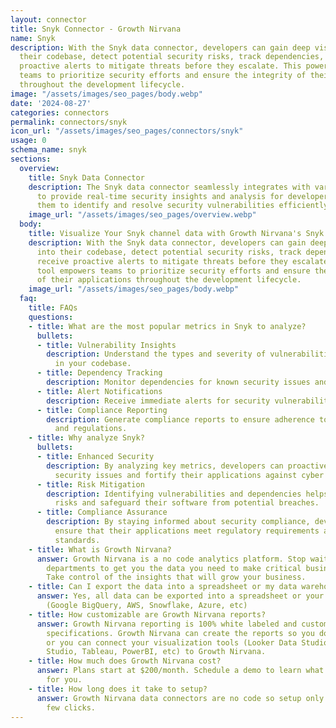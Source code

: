 ```yaml
---
layout: connector
title: Snyk Connector - Growth Nirvana
name: Snyk
description: With the Snyk data connector, developers can gain deep visibility into
  their codebase, detect potential security risks, track dependencies, and receive
  proactive alerts to mitigate threats before they escalate. This powerful tool empowers
  teams to prioritize security efforts and ensure the integrity of their applications
  throughout the development lifecycle.
image: "/assets/images/seo_pages/body.webp"
date: '2024-08-27'
categories: connectors
permalink: connectors/snyk
icon_url: "/assets/images/seo_pages/connectors/snyk"
usage: 0
schema_name: snyk
sections:
  overview:
    title: Snyk Data Connector
    description: The Snyk data connector seamlessly integrates with various platforms
      to provide real-time security insights and analysis for developers, allowing
      them to identify and resolve security vulnerabilities efficiently.
    image_url: "/assets/images/seo_pages/overview.webp"
  body:
    title: Visualize Your Snyk channel data with Growth Nirvana's Snyk Connector
    description: With the Snyk data connector, developers can gain deep visibility
      into their codebase, detect potential security risks, track dependencies, and
      receive proactive alerts to mitigate threats before they escalate. This powerful
      tool empowers teams to prioritize security efforts and ensure the integrity
      of their applications throughout the development lifecycle.
    image_url: "/assets/images/seo_pages/body.webp"
  faq:
    title: FAQs
    questions:
    - title: What are the most popular metrics in Snyk to analyze?
      bullets:
      - title: Vulnerability Insights
        description: Understand the types and severity of vulnerabilities present
          in your codebase.
      - title: Dependency Tracking
        description: Monitor dependencies for known security issues and license compliance.
      - title: Alert Notifications
        description: Receive immediate alerts for security vulnerabilities or breaches.
      - title: Compliance Reporting
        description: Generate compliance reports to ensure adherence to industry standards
          and regulations.
    - title: Why analyze Snyk?
      bullets:
      - title: Enhanced Security
        description: By analyzing key metrics, developers can proactively address
          security issues and fortify their applications against cyber threats.
      - title: Risk Mitigation
        description: Identifying vulnerabilities and dependencies helps teams mitigate
          risks and safeguard their software from potential breaches.
      - title: Compliance Assurance
        description: By staying informed about security compliance, developers can
          ensure that their applications meet regulatory requirements and industry
          standards.
    - title: What is Growth Nirvana?
      answer: Growth Nirvana is a no code analytics platform. Stop waiting for other
        departments to get you the data you need to make critical business decisions.
        Take control of the insights that will grow your business.
    - title: Can I export the data into a spreadsheet or my data warehouse?
      answer: Yes, all data can be exported into a spreadsheet or your data warehouse
        (Google BigQuery, AWS, Snowflake, Azure, etc)
    - title: How customizable are Growth Nirvana reports?
      answer: Growth Nirvana reporting is 100% white labeled and customized to your
        specifications. Growth Nirvana can create the reports so you don’t have to
        or you can connect your visualization tools (Looker Data Studio/Google Data
        Studio, Tableau, PowerBI, etc) to Growth Nirvana.
    - title: How much does Growth Nirvana cost?
      answer: Plans start at $200/month. Schedule a demo to learn what plan is best
        for you.
    - title: How long does it take to setup?
      answer: Growth Nirvana data connectors are no code so setup only requires a
        few clicks.
---
```

